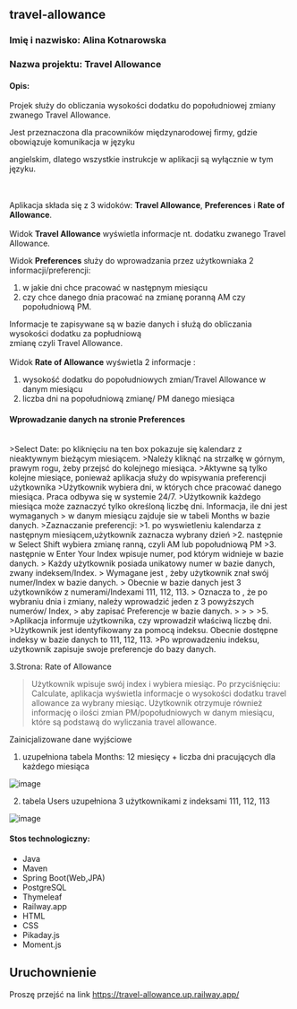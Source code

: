 ## travel-allowance 

### Imię i nazwisko: Alina Kotnarowska

### Nazwa projektu: Travel Allowance

#### Opis:

Projek służy do obliczania wysokości dodatku do popołudniowej zmiany zwanego Travel Allowance. 

Jest przeznaczona dla pracowników międzynarodowej firmy, gdzie obowiązuje komunikacja w języku 

angielskim, dlatego wszystkie instrukcje w aplikacji są wyłącznie w tym języku.
<br>
<br>
<br>

Aplikacja składa się z 3 widoków: **Travel Allowance**, **Preferences** i **Rate of Allowance**.
<br>
<br>
Widok **Travel Allowance** wyświetla informacje nt. dodatku zwanego Travel Allowance. 

Widok **Preferences** służy do wprowadzania przez użytkowniaka 2 informacji/preferencji:

1. w jakie dni chce pracować w następnym miesiącu
2. czy chce danego dnia pracować na zmianę poranną AM czy popołudniową PM.

Informacje te zapisywane są w bazie danych i służą do obliczania wysokości dodatku za popłudniową \
zmianę czyli Travel Allowance. 
<br>
<br>
Widok  **Rate of Allowance** wyświetla 2 informacje :


1.  wysokość dodatku do popołudniowych zmian/Travel Allowance w danym miesiącu
2.  liczba dni na popołudniową zmianę/ PM danego miesiąca 


  
#### Wprowadzanie danych na stronie Preferences
<br>
>Select Date: po kliknięciu na ten box pokazuje się kalendarz z nieaktywnym bieżącym miesiącem.
>Należy kliknąć na strzałkę w górnym, prawym rogu, żeby przejsć do kolejnego miesiąca.
>Aktywne są tylko kolejne miesiące, ponieważ aplikacja służy do wpisywania preferencji użytkownika 
>Użytkownik wybiera dni, w których chce pracować danego miesiąca. Praca odbywa się w systemie 24/7.
>Użytkownik każdego miesiąca może zaznaczyć tylko określoną liczbę dni. Informacja, ile dni jest wymaganych
> w danym miesiącu zajduje sie w tabeli Months w bazie danych.
>Zaznaczanie preferencji:
>1. po wyswietleniu kalendarza z następnym miesiącem,użytkownik zaznacza wybrany dzień
>2. następnie w Select Shift wybiera zmianę ranną, czyli AM lub popołudniową PM
>3. następnie w Enter Your Index wpisuje numer, pod którym widnieje w bazie danych.
>   Każdy użytkownik posiada unikatowy numer w bazie danych, zwany indeksem/Index.
>   Wymagane jest , żeby użytkownik znał swój numer/Index w bazie danych.
>   Obecnie w bazie danych jest 3 użytkowników z numerami/Indexami 111, 112, 113.
>   Oznacza to , że po wybraniu dnia i zmiany, należy wprowadzić jeden z 3 powyższych numerów/ Index,
>   aby zapisać Preferencje w bazie danych.
>
>   
>   
>5. 
>Aplikacja informuje użytkownika, czy wprowadził właściwą liczbę dni. 
>Użytkownik jest identyfikowany za pomocą indeksu. Obecnie dostępne indeksy w bazie danych to 111, 112, 113.
>Po wprowadzeniu indeksu, użytkownik zapisuje swoje preferencje do bazy danych. 
  
3.Strona: Rate of Allowance 
>Użytkownik wpisuje swój index i wybiera miesiąc.
>Po przyciśnięciu: Calculate, aplikacja wyświetla informacje o wysokości dodatku travel allowance za wybrany miesiąc.
>Użytkownik otrzymuje również informację o ilości zmian PM/popołudniowych w danym miesiącu, które są podstawą do wyliczania travel allowance. 


Zainicjalizowane dane wyjściowe
1. uzupełniona tabela Months: 12 miesięcy + liczba dni pracujących dla każdego miesiąca


![image](https://github.com/Kalina7911/travel-allowance/assets/115398298/cb02ed1f-ce4c-4452-a5a3-e6afd4e6a9a2)

2. tabela Users uzupełniona 3 użytkownikami z indeksami 111, 112, 113

![image](https://github.com/Kalina7911/travel-allowance/assets/115398298/84f980bf-660b-417d-a85d-e411bb652046)




#### Stos technologiczny:
- Java
- Maven
- Spring Boot(Web,JPA)
- PostgreSQL
- Thymeleaf
- Railway.app
- HTML
- CSS
- Pikaday.js
- Moment.js

## Uruchownienie 
Proszę przejść na link https://travel-allowance.up.railway.app/


